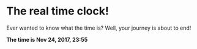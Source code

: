 # The real time clock!

Ever wanted to know what the time is? Well, your journey is about to end!

**The time is Nov 24, 2017, 23:55**